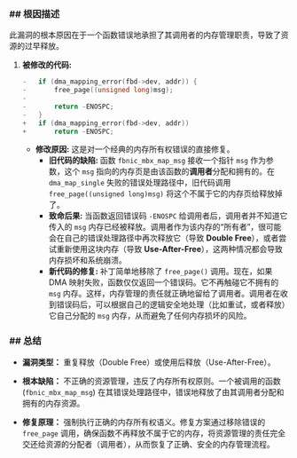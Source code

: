 ### **## 根因描述**

此漏洞的根本原因在于一个函数错误地承担了其调用者的内存管理职责，导致了资源的过早释放。

1.  **被修改的代码:**
    ```c
    -	if (dma_mapping_error(fbd->dev, addr)) {
    -		free_page((unsigned long)msg);
    -
    -		return -ENOSPC;
    -	}
    +	if (dma_mapping_error(fbd->dev, addr))
    +		return -ENOSPC;
    ```
    *   **修改原因:** 这是对一个经典的内存所有权错误的直接修复。
        *   **旧代码的缺陷:** 函数 `fbnic_mbx_map_msg` 接收一个指针 `msg` 作为参数，这个 `msg` 指向的内存页是由该函数的**调用者**分配和拥有的。在 `dma_map_single` 失败的错误处理路径中，旧代码调用 `free_page((unsigned long)msg)` 将这个不属于它的内存页给释放掉了。
        *   **致命后果:** 当函数返回错误码 `-ENOSPC` 给调用者后，调用者并不知道它传入的 `msg` 内存已经被释放。调用者作为该内存的“所有者”，很可能会在自己的错误处理路径中再次释放它（导致 **Double Free**），或者尝试重新使用这块内存（导致 **Use-After-Free**），这两种情况都会导致内存损坏和系统崩溃。
        *   **新代码的修复:** 补丁简单地移除了 `free_page()` 调用。现在，如果 DMA 映射失败，函数仅仅返回一个错误码。它不再触碰它不拥有的 `msg` 内存。这样，内存管理的责任就正确地留给了调用者。调用者在收到错误码后，可以根据自己的逻辑安全地处理（比如重试，或者释放）它自己分配的 `msg` 内存，从而避免了任何内存损坏的风险。

### **## 总结**

*   **漏洞类型：**
    重复释放（Double Free）或使用后释放（Use-After-Free）。

*   **根本缺陷：**
    不正确的资源管理，违反了内存所有权原则。一个被调用的函数 (`fbnic_mbx_map_msg`) 在其错误处理路径中，错误地释放了由其调用者分配和拥有的内存资源。

*   **修复原理：**
    强制执行正确的内存所有权语义。修复方案通过移除错误的 `free_page` 调用，确保函数不再释放不属于它的内存，将资源管理的责任完全交还给资源的分配者（调用者），从而恢复了正确、安全的内存管理流程。
